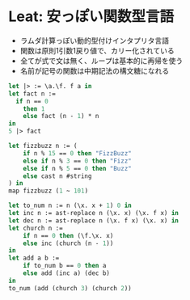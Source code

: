 # Leat: 安っぽい関数型言語

- ラムダ計算っぽい動的型付けインタプリタ言語
- 関数は原則1引数1戻り値で、カリー化されている
- 全てが式で文は無く、ループは基本的に再帰を使う
- 名前が記号の関数は中期記法の構文糖になれる

```ocaml
let |> := \a.\f. f a in
let fact n :=
  if n == 0
    then 1
    else fact (n - 1) * n
in
5 |> fact
```

```ocaml
let fizzbuzz n := (
    if n % 15 == 0 then "FizzBuzz"
    else if n % 3 == 0 then "Fizz"
    else if n % 5 == 0 then "Buzz"
    else cast n #string
) in
map fizzbuzz (1 ~ 101)
```

```ocaml
let to_num n := n (\x. x + 1) 0 in
let inc n := ast-replace n (\x. x) (\x. f x) in
let dec n := ast-replace n (\x. f x) (\x. x) in
let church n :=
    if n == 0 then (\f.\x. x)
    else inc (church (n - 1))
in
let add a b :=
    if to_num b == 0 then a
    else add (inc a) (dec b)
in
to_num (add (church 3) (church 2))
```
